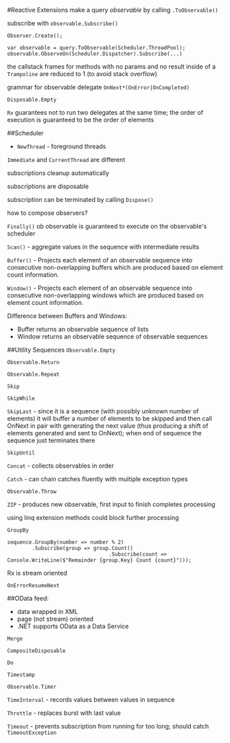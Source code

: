 #Reactive Extensions
make a query _observable_ by calling `.ToObservable()`

subscribe with `observable.Subscribe()`

```
Observer.Create();

var observable = query.ToObservable(Scheduler.ThreadPool);
observable.ObserveOn(Scheduler.Dispatcher).Subscribe(...)
```

the callstack frames for methods with no params and no result inside of a `Trampoline` are reduced to 1 (to avoid stack overflow)

grammar for observable delegate `OnNext*(OnError|OnCompleted)`

`Disposable.Empty`

`Rx` guarantees not to run two delegates at the same time; the order of execution is guaranteed to be the order of elements

##Scheduler
* `NewThread` - foreground threads

`Immediate` and `CurrentThread` are different

subscriptions cleanup automatically

subscriptions are disposable

subscription can be terminated by calling `Dispose()`

how to compose observers?

`Finally()` ob observable is guaranteed to execute on the observable's scheduler

`Scan()` - aggregate values in the sequence with intermediate results

`Buffer()` - Projects each element of an observable sequence into consecutive non-overlapping buffers which are produced based on element count information.

`Window()` - Projects each element of an observable sequence into consecutive non-overlapping windows which are produced based on element count information.

Difference between Buffers and Windows:

* Buffer returns an observable sequence of lists
* Window returns an observable sequence of observable sequences

##Utility Sequences
`Observable.Empty`

`Observable.Return`

`Observable.Repeat`

`Skip`

`SkipWhile`

`SkipLast` - since it is a sequence (with possibly unknown number of elements) it will buffer a number of elements to be skipped and then call OnNext in pair with generating the next value (thus producing a shift of elements generated and sent to OnNext); when end of sequence the sequence just terminates there

`SkipUntil`

`Concat` - collects observables in order

`Catch` - can chain catches fluently with multiple exception types

`Observable.Throw`

`ZIP` - produces new observable, first input to finish completes processing

using linq extension methods could block further processing

`GroupBy`

```
sequence.GroupBy(number => number % 2)
        .Subscribe(group => group.Count()
                                 .Subscribe(count => Console.WriteLine($"Remainder {group.Key} Count {count}")));
```

Rx is stream oriented

`OnErrorResumeNext`

##OData feed:

- data wrapped in XML
- page (not stream) oriented
- .NET supports OData as a Data Service

`Merge`

`CompositeDisposable`

`Do`

`Timestamp`

`Observable.Timer`

`TimeInterval` - records values between values in sequence

`Throttle` - replaces burst with last value

`Timeout` - prevents subscription from running for too long; should catch `TimeoutException`








